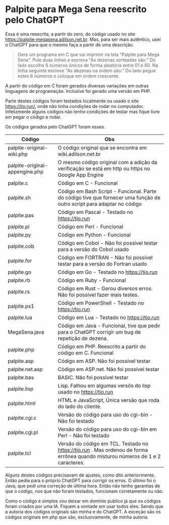 # Palpite para Mega Sena reescrito pelo ChatGPT

Essa é uma reescrita, a partir do zero, do código usado no site https://palpite-megasena.adilson.net.br. Mas, para ser mais autêntico, usei o ChatGPT para que o mesmo faça a partir de uma descrição.

> Gere um programa em C que vai imprimir na tela "Palpite para Mega Sena".  Pule duas linhas e escreva "As dezenas sorteadas são:"  Do lado escolhe 6 números únicos de forma aleatória entre 01 e 60. Na linha seguinte escreve "As dezenas na ordem são:" Do lado pegue estes 6 números e coloque em ordem crescente.

A partir do código em C foram gerados diversas variações em outras linguagens de programação. Inclusive foi gerado uma versão em PHP.

Parte destes códigos foram testados localmente ou usado o site https://tio.run/, onde não tinha condições de rodar no computador.  Infelizmente alguns códigos não tenho condições de testar mas fique livre em pegar o código e rodar.

Os códigos gerados pelo ChatGPT foram esses.

|Código|Obs  |
|--|--|
| palpite-original-wiki.php | O código original que se encontra em wiki.adilson.net.br |
|palpite-original-appengine.php | O mesmo código original com a adição da verificação se está em http ou https no Google App Engine|
|palpite.c | Código em C - Funcional |
|palpite.sh | Código em Bash Script - Funcional. Parte do código tive que fornecer uma função de outro script para adaptar no código|
|palpite.pas | Código em Pascal - Testado no https://tio.run|
|palpite.pl | Código em Perl - Funcional |
|palpite.py | Código em Python - Funcional|
|palpite.cob| Código em Cobol - Não foi possível testar para a versão do Cobol usado|
|palpite.for| Código em FORTRAN - Não foi possível testar para a versão do Fortran usado|
|palpite.go| Código em Go - Testado no https://tio.run|
|palpite.rb| Código em Ruby - Funcional|
|palpite.rs|Código em Rust - Gerou diversos erros. Não foi possível fazer mais testes.|
|palpite.ps1 | Código em PowerShell - Testado no https://tio.run|
|palpite.lua| Código em Lua - Testado no https://tio.run|
|MegaSena.java| Código em Java - Funcional, tive que pedir para o ChatGPT corrigir um bug de repetição de dezena.|
|palpite.php|Código em PHP. Reescrito a partir do código em C. Funcional|
|palpite.asp|Código em ASP. Não foi possível testar|
|palpite.net.asp |Código em ASP.net. Não foi possível testar
|palpite.bas|BASIC. Não foi possível testar|
|palpite.lisp|Lisp. Falhou em algumas versõs do lisp usado no https://tio.run|
|palpite.html| HTML e JavaScript, Única versão que roda do lado do cliente.|
|palpite.cgi.c|Versão do código para uso do cgi-bin - Não foi testado|
|palpite.cgi.pl|Versão do código para uso do cgi-bin em Perl - Não foi testado|
|palpite.tcl|Versão do código em TCL. Testado no https://tio.run . Mas ordenou de forma errônea quando misturou números de 1 e 2 caracteres. |


Alguns destes códigos precisavam de ajustes, como dito anteriormente. Então pedia para o próprio ChatGPT para corrigir os erros.
O último foi o Java, que pedi uma correção de última hora. Então não tenho garantias de que o código, nos que não foram testados, funcionam corretamente ou não.

Como o código é simples vou deixar em domínio publico já que os códigos foram criados por uma IA. Fiquem a vontade em usar todos eles. Sendo que a autoria dos códigos originais são minha e do ChatGPT. A exceção são os códigos originais em php que são, exclusivamente, de minha autoria.


